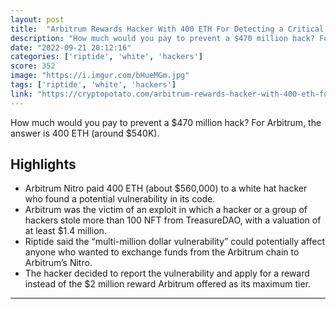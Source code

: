 ```yaml
---
layout: post
title:  "Arbitrum Rewards Hacker With 400 ETH For Detecting a Critical $400M Vulnerability"
description: "How much would you pay to prevent a $470 million hack? For Arbitrum, the answer is 400 ETH (around $540K)."
date: "2022-09-21 20:12:16"
categories: ['riptide', 'white', 'hackers']
score: 352
image: "https://i.imgur.com/bHueMGm.jpg"
tags: ['riptide', 'white', 'hackers']
link: "https://cryptopotato.com/arbitrum-rewards-hacker-with-400-eth-for-detecting-a-critical-400m-vulnerability/?utm_source=thecryptoapp"
---
```


How much would you pay to prevent a $470 million hack? For Arbitrum, the answer is 400 ETH (around $540K).

## Highlights

- Arbitrum Nitro paid 400 ETH (about $560,000) to a white hat hacker who found a potential vulnerability in its code.
- Arbitrum was the victim of an exploit in which a hacker or a group of hackers stole more than 100 NFT from TreasureDAO, with a valuation of at least $1.4 million.
- Riptide said the “multi-million dollar vulnerability” could potentially affect anyone who wanted to exchange funds from the Arbitrum chain to Arbitrum’s Nitro.
- The hacker decided to report the vulnerability and apply for a reward instead of the $2 million reward Arbitrum offered as its maximum tier.

---
